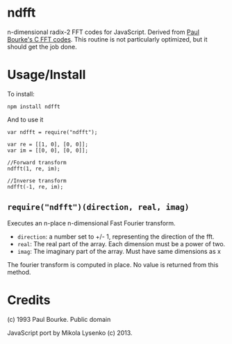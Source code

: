 ndfft
=====
n-dimensional radix-2 FFT codes for JavaScript.  Derived from [Paul Bourke's C FFT codes](http://paulbourke.net/miscellaneous/dft/).  This routine is not particularly optimized, but it should get the job done.

Usage/Install
=============
To install:

    npm install ndfft
    
And to use it

    var ndfft = require("ndfft");
    
    var re = [[1, 0], [0, 0]];
    var im = [[0, 0], [0, 0]];
    
    //Forward transform
    ndfft(1, re, im);

    //Inverse transform
    ndfft(-1, re, im);


`require("ndfft")(direction, real, imag)`
-----------------------------------------
Executes an n-place n-dimensional Fast Fourier transform.

* `direction`: a number set to +/- 1, representing the direction of the fft.
* `real`: The real part of the array.  Each dimension must be a power of two.
* `imag`: The imaginary part of the array.  Must have same dimensions as x

The fourier transform is computed in place.  No value is returned from this method.

Credits
=======
(c) 1993 Paul Bourke.  Public domain

JavaScript port by Mikola Lysenko (c) 2013.
